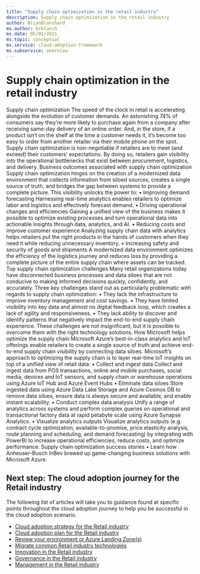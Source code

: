 ```yaml
---
title: "Supply chain optimization in the retail industry"
description: Supply chain optimization in the retail industry
author: BrianBlanchard
ms.author: brblanch
ms.date: 05/01/2021
ms.topic: conceptual
ms.service: cloud-adoption-framework
ms.subservice: overview
---
```


# Supply chain optimization in the retail industry

Supply chain optimization
The speed of the clock in retail is accelerating alongside the evolution of customer demands. An astonishing 74% of consumers say they’re more likely to purchase again from a company after receiving same-day delivery of an online order. And, in the store, if a product isn’t on the shelf at the time a customer needs it, it’s become too easy to order from another retailer via their mobile phone on the spot. 
Supply chain optimization is non-negotiable if retailers are to meet (and exceed) their customers’ expectations. By doing so, retailers gain visibility into the operational bottlenecks that exist between procurement, logistics, and delivery. 
Business outcomes associated with supply chain optimization
Supply chain optimization hinges on the creation of a modernized data environment that collects information from siloed sources, creates a single source of truth, and bridges the gap between systems to provide a complete picture. This visibility unlocks the power to:
•	Improving demand forecasting 
Harnessing real-time analytics enables retailers to optimize labor and logistics and effectively forecast demand.
•	Driving operational changes and efficiencies 
Gaining a unified view of the business makes it possible to optimize existing processes and turn operational data into actionable insights through data, analytics, and AI.
•	Reducing costs and improve customer experience 
Analyzing supply chain data with analytics helps retailers put the right products in the hands of customers when they need it while reducing unnecessary inventory.
•	Increasing safety and security of goods and shipments 
A modernized data environment optimizes the efficiency of the logistics journey and reduces loss by providing a complete picture of the entire supply chain where assets can be tracked.
Top supply chain optimization challenges
Many retail organizations today have disconnected business processes and data siloes that are not conducive to making informed decisions quickly, confidently, and accurately. Three key challenges stand out as particularly problematic with regards to supply chain optimization:
•	They lack the infrastructure to improve inventory management and cost savings.
•	They have limited visibility into key data and almost no digital feedback loop, which creates a lack of agility and responsiveness.
•	They lack ability to discover and identify patterns that negatively impact the end-to-end supply chain experience.
These challenges are not insignificant, but it is possible to overcome them with the right technology solutions. 
How Microsoft helps optimize the supply chain
Microsoft Azure’s best-in-class analytics and IoT offerings enable retailers to create a single source of truth and achieve end-to-end supply chain visibility by connecting data siloes. 
Microsoft’s approach to optimizing the supply chain is to layer real-time IoT insights on top of a unified view of retail data: 
•	Collect and ingest data
Collect and ingest data from POS transactions, online and mobile purchases, social media, devices and IoT sensors, and supply chain or warehouse operations using Azure IoT Hub and Azure Event Hubs
•	Eliminate data siloes
Store ingested data using Azure Data Lake Storage and Azure Cosmos DB to remove data siloes, ensure data is always secure and available, and enable instant scalability.
•	Conduct complex data analysis
Unify a range of analytics across systems and perform complex queries on operational and transactional factory data at rapid petabyte scale using Azure Synapse Analytics. 
•	Visualize analytics outputs
Visualize analytics outputs (e.g. contract cycle optimization, available-to-promise, price elasticity analysis, route planning and scheduling, and demand forecasting) by integrating with PowerBI to increase operational efficiencies, reduce costs, and optimize performance. 
Supply chain optimization success stories
•	Learn how Anheuser-Busch InBev brewed up game-changing business solutions with Microsoft Azure.


## Next step: The cloud adoption journey for the Retail industry

The following list of articles will take you to guidance found at specific points throughout the cloud adoption journey to help you be successful in the cloud adoption scenario.

- [Cloud adoption strategy for the Retail industry](./strategy.md)
- [Cloud adoption plan for the Retail industry](./plan.md)
- [Review your environment or Azure Landing Zone(s)](./ready.md)
- [Migrate common Retail industry technologies](./migrate.md)
- [Innovation in the Retail industry](./innovate.md)
- [Governance in the Retail industry](./govern.md)
- [Management in the Retail industry](./manage.md)
